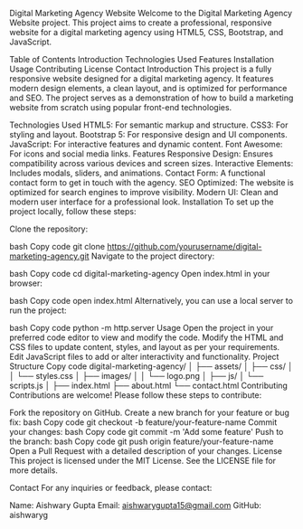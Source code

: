 Digital Marketing Agency Website
Welcome to the Digital Marketing Agency Website project. This project aims to create a professional, responsive website for a digital marketing agency using HTML5, CSS, Bootstrap, and JavaScript.


Table of Contents
Introduction
Technologies Used
Features
Installation
Usage
Contributing
License
Contact
Introduction
This project is a fully responsive website designed for a digital marketing agency. It features modern design elements, a clean layout, and is optimized for performance and SEO. The project serves as a demonstration of how to build a marketing website from scratch using popular front-end technologies.

Technologies Used
HTML5: For semantic markup and structure.
CSS3: For styling and layout.
Bootstrap 5: For responsive design and UI components.
JavaScript: For interactive features and dynamic content.
Font Awesome: For icons and social media links.
Features
Responsive Design: Ensures compatibility across various devices and screen sizes.
Interactive Elements: Includes modals, sliders, and animations.
Contact Form: A functional contact form to get in touch with the agency.
SEO Optimized: The website is optimized for search engines to improve visibility.
Modern UI: Clean and modern user interface for a professional look.
Installation
To set up the project locally, follow these steps:

Clone the repository:

bash
Copy code
git clone https://github.com/yourusername/digital-marketing-agency.git
Navigate to the project directory:

bash
Copy code
cd digital-marketing-agency
Open index.html in your browser:

bash
Copy code
open index.html
Alternatively, you can use a local server to run the project:

bash
Copy code
python -m http.server
Usage
Open the project in your preferred code editor to view and modify the code.
Modify the HTML and CSS files to update content, styles, and layout as per your requirements.
Edit JavaScript files to add or alter interactivity and functionality.
Project Structure
Copy code
digital-marketing-agency/
│
├── assets/
│   ├── css/
│   │   └── styles.css
│   ├── images/
│   │   └── logo.png
│   ├── js/
│       └── scripts.js
│
├── index.html
├── about.html
└── contact.html
Contributing
Contributions are welcome! Please follow these steps to contribute:

Fork the repository on GitHub.
Create a new branch for your feature or bug fix:
bash
Copy code
git checkout -b feature/your-feature-name
Commit your changes:
bash
Copy code
git commit -m 'Add some feature'
Push to the branch:
bash
Copy code
git push origin feature/your-feature-name
Open a Pull Request with a detailed description of your changes.
License
This project is licensed under the MIT License. See the LICENSE file for more details.

Contact
For any inquiries or feedback, please contact:

Name: Aishwary Gupta
Email: aishwarygupta15@gmail.com
GitHub: aishwaryg
